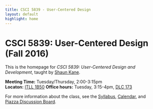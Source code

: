 ```yaml
---
title: CSCI 5839 - User-Centered Design
layout: default
highlight: home
---
```


# CSCI 5839: User-Centered Design (Fall 2016)

This is the homepage for *CSCI 5839: User-Centered Design and Development*, taught by [Shaun Kane](http://shaunkane.com).

**Meeting Time:** Tuesday/Thursday, 2:00-3:15pm  
**Locaton:** [ITLL 1B50](http://www.colorado.edu/campusmap/map.html?bldg=ITLL)
**Office hours:** Tuesday, 3:15-4pm, [DLC 173](http://www.colorado.edu/campusmap/map.html?bldg=DLC)

For more information about the class, see the [Syllabus](syllabus.html), [Calendar](https://docs.google.com/a/colorado.edu/spreadsheets/d/1buQd9hJEMzsPYYlKtFDSn4ric1YP7EgrqsXLFM-mmOs/edit?usp=sharing), and [Piazza Discussion Board](https://piazza.com/class/irzgwb3cgty63h).